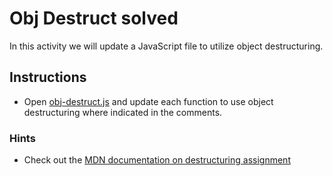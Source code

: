# Obj Destruct solved

In this activity we will update a JavaScript file to utilize object destructuring.

## Instructions

* Open [obj-destruct.js](Unsolved/obj-destruct.js) and update each function to use object destructuring where indicated in the comments.

### Hints

* Check out the [MDN documentation on destructuring assignment](https://developer.mozilla.org/en-US/docs/Web/JavaScript/Reference/Operators/Destructuring_assignment)
